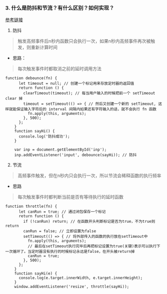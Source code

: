 ### 3.  什么是防抖和节流？有什么区别？如何实现？

[参考链接](https://github.com/Advanced-Frontend/Daily-Interview-Question/issues/5)

1. 防抖

> 触发高频事件后n秒内函数只会执行一次，如果n秒内高频事件再次被触发，则重新计算时间

- 思路：

> 每次触发事件时都取消之前的延时调用方法

    function debounce(fn) {
          let timeout = null; // 创建一个标记用来存放定时器的返回值
          return function () {
            clearTimeout(timeout); // 每当用户输入的时候把前一个 setTimeout clear 掉
            timeout = setTimeout(() => { // 然后又创建一个新的 setTimeout, 这样就能保证输入字符后的 interval 间隔内如果还有字符输入的话，就不会执行 fn 函数
              fn.apply(this, arguments);
            }, 500);
          };
        }
        function sayHi() {
          console.log('防抖成功');
        }
    
        var inp = document.getElementById('inp');
        inp.addEventListener('input', debounce(sayHi)); // 防抖
2. 节流

> 高频事件触发，但在n秒内只会执行一次，所以节流会稀释函数的执行频率

- 思路

> 每次触发事件时都判断当前是否有等待执行的延时函数

    function throttle(fn) {
          let canRun = true; // 通过闭包保存一个标记
          return function () {
            if (!canRun) return; // 在函数开头判断标记是否为true，不为true则return
            canRun = false; // 立即设置为false
            setTimeout(() => { // 将外部传入的函数的执行放在setTimeout中
              fn.apply(this, arguments);
              // 最后在setTimeout执行完毕后再把标记设置为true(关键)表示可以执行下一次循环了。当定时器没有执行的时候标记永远是false，在开头被return掉
              canRun = true;
            }, 500);
          };
        }
        function sayHi(e) {
          console.log(e.target.innerWidth, e.target.innerHeight);
        }
        window.addEventListener('resize', throttle(sayHi));